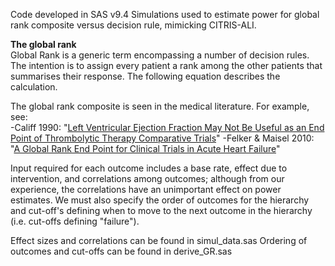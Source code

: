 Code developed in SAS v9.4
Simulations used to estimate power for global rank composite versus decision rule, mimicking CITRIS-ALI.

**The global rank** <br>
Global Rank is a generic term encompassing a number of decision rules. The intention is to assign every patient a rank among the other patients that summarises their response.
The following equation describes the calculation.

The global rank composite is seen in the medical literature. For example, see:<br>
-Califf 1990:  "[Left Ventricular Ejection Fraction May Not Be Useful as an End Point of Thrombolytic Therapy Comparative Trials](https://pubmed.ncbi.nlm.nih.gov/2225381/)" 
-Felker & Maisel 2010: "[A Global Rank End Point for Clinical Trials in Acute Heart Failure](https://www.ahajournals.org/doi/full/10.1161/circheartfailure.109.926030)"

Input required for each outcome includes a base rate, effect due to intervention, and correlations among outcomes;
although from our experience, the correlations have an unimportant effect on power estimates.
We must also specify the order of outcomes for the hierarchy and cut-off's defining when to move to the 
next outcome in the hierarchy (i.e. cut-offs defining "failure").

Effect sizes and correlations can be found in simul_data.sas
Ordering of outcomes and cut-offs can be found in derive_GR.sas